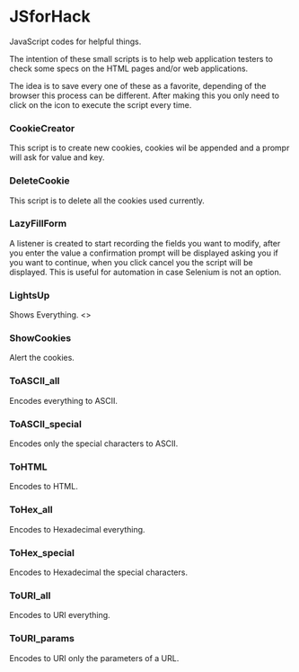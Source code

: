 # JSforHack
JavaScript codes for helpful things.

The intention of these small scripts is to help web application testers to check some specs on the HTML pages and/or web applications.

The idea is to save every one of these as a favorite, depending of the browser this process can be different. After making this you only need to click on the icon to execute the script every time.

<h3>CookieCreator</h3>
This script is to create new cookies, cookies wil be appended and a prompr will ask for value and key.

<h3>DeleteCookie</h3>
This script is to delete all the cookies used currently.

<h3>LazyFillForm</h3>
A listener is created to start recording the fields you want to modify, after you enter the value a confirmation prompt will be displayed asking you if you want to continue, when you click cancel you the script will be displayed. This is useful for automation in case Selenium is not an option.

<h3>LightsUp</h3>
Shows Everything. <<blacksheepwall>>

<h3>ShowCookies</h3>
Alert the cookies.

<h3>ToASCII_all</h3>
Encodes everything to ASCII.

<h3>ToASCII_special</h3>
Encodes only the special characters to ASCII.

<h3>ToHTML</h3>
Encodes to HTML.

<h3>ToHex_all</h3>
Encodes to Hexadecimal everything.

<h3>ToHex_special</h3>
Encodes to Hexadecimal the special characters.

<h3>ToURI_all</h3>
Encodes to URI everything.

<h3>ToURI_params</h3>
Encodes to URI only the parameters of a URL.
